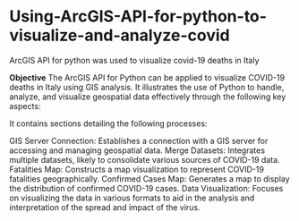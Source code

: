 # Using-ArcGIS-API-for-python-to-visualize-and-analyze-covid
ArcGIS API for python was used to visualize covid-19 deaths in Italy

**Objective**
The ArcGIS API for Python can be applied to visualize COVID-19 deaths in Italy using GIS analysis. It illustrates the use of Python to handle, analyze, and visualize geospatial data effectively through the following key aspects:

It contains sections detailing the following processes:

GIS Server Connection: Establishes a connection with a GIS server for accessing and managing geospatial data.
Merge Datasets: Integrates multiple datasets, likely to consolidate various sources of COVID-19 data.
Fatalities Map: Constructs a map visualization to represent COVID-19 fatalities geographically.
Confirmed Cases Map: Generates a map to display the distribution of confirmed COVID-19 cases.
Data Visualization: Focuses on visualizing the data in various formats to aid in the analysis and interpretation of the spread and impact of the virus.
